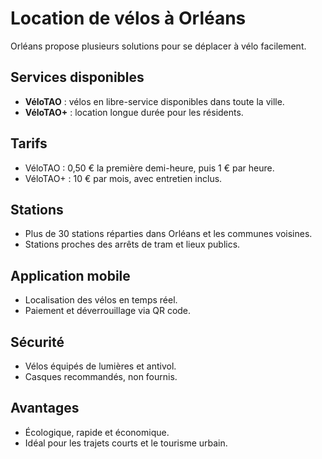 # Location de vélos à Orléans

Orléans propose plusieurs solutions pour se déplacer à vélo facilement.

## Services disponibles

- **VéloTAO** : vélos en libre-service disponibles dans toute la ville.
- **VéloTAO+** : location longue durée pour les résidents.

## Tarifs

- VéloTAO : 0,50 € la première demi-heure, puis 1 € par heure.
- VéloTAO+ : 10 € par mois, avec entretien inclus.

## Stations

- Plus de 30 stations réparties dans Orléans et les communes voisines.
- Stations proches des arrêts de tram et lieux publics.

## Application mobile

- Localisation des vélos en temps réel.
- Paiement et déverrouillage via QR code.

## Sécurité

- Vélos équipés de lumières et antivol.
- Casques recommandés, non fournis.

## Avantages

- Écologique, rapide et économique.
- Idéal pour les trajets courts et le tourisme urbain.
